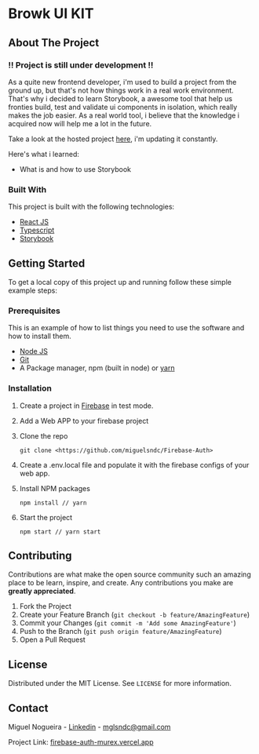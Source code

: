 # Browk UI KIT

## About The Project

### !! Project is still under development !!

As a quite new frontend developer, i'm used to build a project from the ground up, but that's not how things work in a real work environment. That's why i decided to learn Storybook, a awesome tool that help us fronties build, test and validate ui components in isolation, which really makes the job easier. As a real world tool, i believe that the knowledge i acquired now will help me a lot in the future.

Take a look at the hosted project [here](https://6164774f432769004a67b74d-xvgjsfipzy.chromatic.com/), i'm updating it constantly.

Here's what i learned:

- What is and how to use Storybook

### Built With

This project is built with the following technologies:

- [React JS](https://reactjs.org/)
- [Typescript](https://www.typescriptlang.org/)
- [Storybook](https://storybook.js.org/)

## Getting Started

To get a local copy of this project up and running follow these simple example steps:

### Prerequisites

This is an example of how to list things you need to use the software and how to install them.

- [Node JS](https://nodejs.org/en/)
- [Git](https://git-scm.com/)
- A Package manager, npm (built in node) or [yarn](https://yarnpkg.com/)

### Installation

1. Create a project in [Firebase](https://firebase.google.com/?hl=pt-br) in test mode.
2. Add a Web APP to your firebase project
3. Clone the repo
    
    ```
    git clone <https://github.com/miguelsndc/Firebase-Auth>
    
    ```
    
4. Create a .env.local file and populate it with the firebase configs of your web app.
5. Install NPM packages
    
    ```
    npm install // yarn
    
    ```
    
6. Start the project
    
    ```
    npm start // yarn start
    
    ```
    

<!-- CONTRIBUTING -->

## Contributing

Contributions are what make the open source community such an amazing place to be learn, inspire, and create. Any contributions you make are **greatly appreciated**.

1. Fork the Project
2. Create your Feature Branch (`git checkout -b feature/AmazingFeature`)
3. Commit your Changes (`git commit -m 'Add some AmazingFeature'`)
4. Push to the Branch (`git push origin feature/AmazingFeature`)
5. Open a Pull Request

<!-- LICENSE -->

## License

Distributed under the MIT License. See `LICENSE` for more information.

<!-- CONTACT -->

## Contact

Miguel Nogueira - [Linkedin](https://www.linkedin.com/in/miguel-nogueira-a5a28a1b5/) - [mglsndc@gmail.com](mailto:mglsndc@gmail.com)

Project Link: [firebase-auth-murex.vercel.app](https://www.notion.so/firebase-auth-murex.vercel.app)
